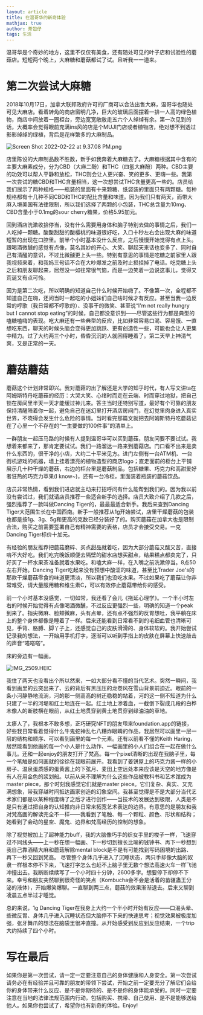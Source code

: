 ```yaml
---
layout: article
title: 在温哥华的新奇体验
mathjax: true
author: 茶包仔
tags: 生活
---
```

温哥华是个奇妙的地方，这里不仅仅有美食，还有随处可见的叶子店和试验性的蘑菇店。短短两个晚上，大麻糖和蘑菇都试了试。且听我一一道来。
<!--more--> 

# 第二次尝试大麻糖

2018年10月17日，加拿大联邦政府许可的厂商可以合法出售大麻，温哥华也随处可见大麻店。看着转角的商店窗明几净，巨大的玻璃后面摆着一排一人高的绿色植物，商店中间放着一圈柜台，旁边宽宽敞敞走五六个人绰绰有余。第一次见到的话，大概率会觉得眼前充满ins风的店是个MUJI门店或者植物店，绝对想不到透过影影绰绰的绿植，背后是花样繁多的大麻制品。

![Screen Shot 2022-02-22 at 9.37.08 PM.png](https://s3-us-west-2.amazonaws.com/secure.notion-static.com/7a19bc94-ca11-49c1-b013-2691a57cd79b/Screen_Shot_2022-02-22_at_9.37.08_PM.png)

店里陈设的大麻制品数不胜数，新手如我奔着大麻糖去了。大麻糖根据其中含有的主要大麻素成分，分为CBD（大麻二酚）和THC（四氢大麻酚）两种。CBD主要的功效可以帮人平静和放松，THC则会让人更兴奋、笑的更多、更嗨一些。我第一次尝试的糖CBD和THC含量相当，这一次想尝试THC含量更高一些的。店员给我们展示了两种规格——瓶装的里面有十来颗糖、纸袋装的里面只有两颗糖。每种规格都有十几种不同CBD和THC的配比含量和味道。因为我们只有两天，而带大麻入境美国有法律限制，所以我们选择了两颗的小包装，THC总含量为10mg、CBD含量小于0.1mg的sour cherry糖果，价格5.95加元。

回到酒店洗漱收拾停当，没有什么需要用身体和脑子特别去做的事情之后，我们一人吃掉一颗糖。酸酸甜甜的酸樱桃的味道很好吃，入口十秒左右会出现大麻的味道短暂的出现在口腔里。前半个小时基本没什么反应，之后慢慢开始觉得有点上头。跟喝酒微醺的感觉有点像，莫名其妙的开心、大笑、聊起天来话也变多了、同时自己有清醒的意识，不过比微醺更上头一些。特别有意思的事情是吃糖之前家里人跟我视频来着，和我妈三句话不合在大吵爆发之前及时止损挂掉了电话。吃完糖上头之后和朋友聊起来，居然没一如往常很气恼，而是一边笑着一边说这事儿，觉得又荒诞又有点可怜。

因为是第二次吃，所以明确的知道自己什么时候开始嗨了。不像第一次，全程都不知道自己在嗨，还问当时一起吃的小姐妹们自己啥时候才有反应。甚至当我一边反常的哼歌（我日常都不哼歌的）、没事干的微笑、甚至说“I'm not really hungry but I cannot stop eating”的时候，自己都没意识到——尽管这些行为都是典型的嗑糖嗑嗨的表现。吃大麻还有一些典型的反应，比如非常容易口渴、容易饿、一直想吃东西，聊天的时候头脑会变得更加跳跃、更有创造性一些，可能也会让人更集中精力。过了大约两三个小时，昏昏沉沉的人就困得睡着了。第二天早上神清气爽，又是正常的一天。

# 蘑菇蘑菇

蘑菇这个计划非常即兴。我对蘑菇的出了解还是大学的知乎时代，有人写文讲ta在阿姆斯特丹吃蘑菇的经历：大哭大笑、心绪时而走在云端、时而穿过地狱，把自己锁在房间里半天一天才能缓过神儿来。答主当时还特别写道，最好有个可靠的朋友保持清醒陪着你一起，避免自己在迷幻里打开酒店房间门，在幻觉里肉身进入真实世界，不晓得会发生什么危险的事情。当时看完那篇文就把去阿姆斯特丹吃蘑菇记在了心里一个不存在的“一生要做的100件事”的清单上。

一群朋友一起压马路的时候有人提到温哥华可以买到蘑菇，朋友问要不要试试。我想着来都来了，那肯定要试试。我们一路溜达一路来到蘑菇店。门口看不出来是卖什么东西的，很干净的小店，大约二十平米见方。进门左侧有一台ATM机、一台街机游戏的机器，墙上挂着漂亮的植物造型的商店logo；直走面前的柜台上平铺展示几十种干燥的蘑菇，右边的柜台里是蘑菇制品，包括糖果、巧克力和高甜爱好者狂热的巧克力苹果(I know~)，还有一台冷柜，里面装着瓶装的蘑菇饮品。

店员非常热情，看到我们进店就主动来打招呼问有什么能帮到我们的。因为我以前没有尝试过，我们就请店员推荐一些适合新手的选择。店员大致介绍了几款之后，强烈推荐了一款叫做Dancing Tiger的，最最最适合新手。我后来查到Dancing Tiger大范围生长在中国西南。新手一般推荐从1g开始尝试，店里干燥蘑菇的包装也都是按1g、3g、5g和更高的克数已经分装好了的。购买蘑菇在加拿大也是限制合法，购买之前需要签署自己有精神需要的表格，店员才会接受交易。一克Dancing Tiger标价十加元。

有经验的朋友推荐把蘑菇磨碎、买点甜品就着吃，因为大部分蘑菇又酸又苦，直接啃不大好吃。我们吃完晚饭顺便去隔壁的甜水店想买甜点，结果糕点都卖完了，只好买了一杯水果茶准备就着水果吃。和嗑大麻一样，在入嘴之前洗漱停当。8点50左右开始。Dancing Tiger吃起来没有预想中酸涩的味道，甚至比Trader Joe's的那款干燥蘑菇零食的味道更清淡，所以我们也没吃水果。不过如果吃了蘑菇让你非常难受，请大量服用糖和维生素C，可以有效停止蘑菇带给你的感受。

前一个小时基本没感觉，一切如常，我还看了会儿《拖延心理学》。一个半小时左右的时候开始觉得有点像喝酒微醺，不过反应更强烈一些，明确的知道一个peak到来了。指尖微麻、脸颊微麻，头有点晕，还有点不强烈的反胃想吐，我平躺在床上的整个身体都像是睡着了一样。后来还能看到日常看不到的毛细血管也清晰可见，手背、胳膊、脚丫子上，还感觉自己的皮肤滑滑的、身体软软的。我开始尝试记录我的想法，一开始用手机打字，逐渐可以听到手指上的皮肤在屏幕上快速敲击的声音“嗒嗒嗒”。

床的旁边有一幅画。

![IMG_2509.HEIC](https://s3-us-west-2.amazonaws.com/secure.notion-static.com/b1a83f43-d37b-482f-9168-8504aaedfb82/IMG_2509.heic)

我住了两天也没看出个所以然来，一如大部分看不懂的当代艺术。突然一瞬间，我看到画里的云突出来了、云的背后有黑压压的龙卷风在雪山背景前迫近。眼前的一条小河静静地流淌，河的那一侧高高的树还稳稳的站着，河的这一侧不知道为什么只建了一半的河堤和红土地连在一起。红土地上渗着血，一截倒下裂成几段的白桦木像人的断肢横在眼前，从红土地贯穿到黄土地贯穿到绿油油的草地。

太瘆人了，我根本不敢多想，正巧研究NFT的朋友甩来foundation.app的链接，好些我日常看着觉得什么牛鬼蛇神乱七八糟炸眼睛的作品，我居然可以画里一层一层的结构和顺序、可以看到画里的每一个元素。还有以前看不懂的Keith Haring，居然能看到他画的每一个小人是什么动作、一幅画里的小人们组合在一起在做什么事儿。还和一起enjoy的朋友打开了梵高。每一个pixel清晰的出现在我脑子里，每一个笔触是如何画就的徐徐在我眼前展开。我看到了姜饼屋上的巧克力酱一样的小房子、温泉蛋质感的蛋黄酱上的下弦月、麦田上空远处本来应该是天空的地方像是有人在用金色的浆划船。以前从来不理解为什么这些作品被教科书和艺术馆成为master piece，那个时刻我感觉它们就是master piece。它们复杂、真实、又充满想象，带我穿越时间抵达画家创造的幻象空间。我甚至觉得是不是大部分当代艺术家们都是以某种程度嗨了之后才进行创作——当技术的发展达到极限，人类是不是只有通过把自身的认知推向非日常来拓宽艺术表达的边界。有意思的是朋友和我对梵高画的解读完全不一样——我看到了笔触、每一个颗粒、颜色、形状和结构；她看到了会动的星空、魔鬼、边界和梵高经历的控制的想象。

除了视觉被加上了超神能力buff，我的大脑像巧手的织女手里的梭子一样，飞速穿过不同线头——上一秒在想一幅画、下一秒切到擅长比喻的钱钟书、再下一秒想到我自己靠酒精大麻和蘑菇解除mental block是不是有可能找到写码困境的出路、再下一秒又回到梵高。 尽管整个身体几乎进入了沉睡状态，两只手却像大脑的奴隶一样根本停不下来，飞速打字怎么也赶不上脑子里无数个想法高速火车一样飞驰冲撞出去。我断断续续写了一个小时四十分钟，2600多字。想要停下却停不下来。幸亏和朋友突然聊到很奇怪的笑点（Kombucha会不会是活着的苗疆蛊王分泌的液体），开始爆笑爆聊。一直聊到两三点，蘑菇的效果渐渐退去。后来又聊到凌晨五点半过才睡觉。

总的来说，1g Dancing Tiger在我身上大约一个半小时开始有反应——口渴头晕、些微反胃、身体几乎进入沉睡状态但大脑停不下来的快速思考；视觉效果被极度加强，张牙舞爪的想法在脑袋里很冲直撞。从开始感受到反应到反应结束，一个trip大约持续了四个小时。

# 写在最后

如果你是第一次尝试，请一定一定要注意自己的身体健康和人身安全。第一次尝试请务必在有经验并且可靠的朋友的带领下尝试，开始之前一定要充分了解它们会给你的身体带来什么反应、是不是你期待的、是不是你的身体能承受的。同时一定要注意在当地的法律法规范围内行动，包括购买、携带、自己使用、是不是能够送给他人。如果你也尝试了，希望你也有新奇的体验。Enjoy!